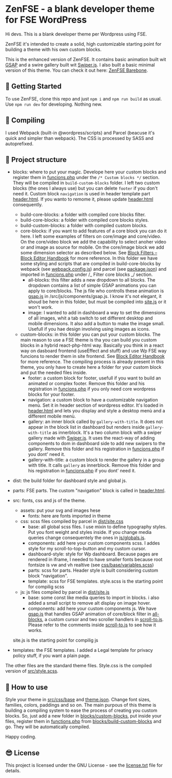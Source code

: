# ZenFSE - a blank developer theme for FSE WordPress

Hi devs. This is a blank developer theme per Wordpress using FSE.

ZenFSE it's intended to create a solid, high customizable starting point for building a theme with his own custom
blocks.

This is the enhanced version of ZenFSE. It contains basic animation built wit [GSAP](https://gsap.com/) and a swire
gallery built wit [Swiper.js](https://swiperjs.com/). I also built a basic minimal version of this theme. You can check
it out here: [ZenFSE Barebone](https://github.com/SilviaMalavasi/zenfse_barebone).

## :rocket: Getting Started

To use ZenFSE, clone this repo and just `npm i` and `npm run build` as usual. Use `npm run dev` for developing. Nothing
new.

## :trolleybus: Compiling

I used Webpack (built-in @wordpress/scripts) and Parcel (beacuse it's quick and simpler than webpack). The CSS is
processed by SASS and autoprefixed.

## :school: Project structure

- blocks: where to put your magic. Develope here your custom blocks and register them in [funcions.php](funcions.php)
  under the `/* Custom blocks */` section. They will be compiled in `build-custom-blocks` folder. I left two custom
  blocks (the ones I always use) but you can delete `footer` if you don't need it. Custom block `navigation` is used in
  header template part [header.html](parts/header.html). If you wanto to remome it, please update
  [header.html](parts/header.html) consequently.

  - build-core-blocks: a folder with compiled core blocks filter.
  - build-core-blocks: a folder with compiled core blocks styles.
  - build-custom-blocks: a folder with compiled custom blocks.
  - core-blocks: if you want to add features of a core block you can do it here. I left some examples of filters on
    core/image and core/video. On the core/video block we add the capability to select anoher video or and image as
    source for mobile. On the core/image block we add some dimension selector as described below. See
    [Block Filters – Block Editor Handbook](https://developer.wordpress.org/block-editor/reference-guides/filters/block-filters/)
    for more reference. In this folder we have some styling and scripts that are compiled in build-core-blocks by
    webpack (see [webpack.config.js](webpack.config.js)) and parcel (see [package.json](package.json)) and imported in
    [funcions.php](funcions.php) under /_ Filter core blocks _/ section.
    - all-blocks: this filter adds a new dropdown to all blocks. The dropdown contains a list of simple GSAP animations
      you can apply to core/blocks. The js file who controlls these animation is [gsap.js](/src/js/components/gsap.js)
      in /src/js/components/gsap.js. I know it's not elegant, it shoud be here in this folder, but must be compiled into
      [site.js](/dist/site.js) or it won't work.
    - image: I wanted to add in dashboard a way to set the dimensions of all images, whit a tab switch to set different
      desktop and mobile dimensions. It also add a button to make the image small. Usefull if you hae design involving
      using images as icons.
  - custom-blocks: in this folder you can put your custom blocks. The main reason to use a FSE theme is tha you can
    build you custom blocks in a hybrid react-php-html way. Basically you think in a react way on dasboard frontend
    (useEffect and stuff) and use Wp FSE way funcions to render them in site frontend. See
    [Block Editor Handbook](https://developer.wordpress.org/block-editor/) for more reference. The compiling process is
    already present in this theme, you only have to create here a folder for your custom block and put the needed files
    inside.
    - footer: a custom block for footer, usefull if you want to build an animated or complex footer. Remove this folder
      and his registration in [funcions.php](funcions.php) if you only need core wordpress blocks for your footer.
    - navigation: a custom block to have a customizable navigation menù. Set it in header section of wordpress editor.
      It's loaded in [header.html](parts/header.html) and lets you display and style a desktop menù and a different
      mobile menù.
    - gallery: an inner block called by `gallery-with-title`. It does not appear in the block list in dashboard but
      renders inside `gallery-with-title` as innerblock. It's a two column block with a swiper gallery made with
      [Swiper.js](https://swiperjs.com/). It uses the react-way of adding components to dom in dashboard side to add new
      swipers to the gallery. Remove this folder and his registration in [funcions.php](funcions.php) if you dont' need
      it.
    - gallery-with-title: a custom block to render the gallery in a group with title. It calls `gallery` as innerblock.
      Remove this folder and his registration in [funcions.php](funcions.php) if you dont' need it.

- dist: the build folder for dashboard style and global js.
- parts: FSE parts. The custom "navigation" block is called in [header.html](header.html).
- src: fonts, css and js of the theme.

  - assets: put your svg and images hese
    - fonts: here are fonts imported in theme
  - css: scss files compiled by parcel in [dist/site.css](dist/site.css)
    - base: all global scss files. I use mixin to define typography styles. Put you font weight and styles inside. If
      you change media queries change consequentely the ones in [js/globals.js](js/globals.js).
    - components: add here your custom components scss. I addes style for my scroll-to-top-button and my custom cursor.
    - dashboard-style: style for Wp dashboard. Because pages are rendered in iframe, I needed to have smaller fonts
      because root fontsize is vw and vh realtive (see [css/base/variables.scss](css/base/variables.scss))
    - parts: scss for parts. Header style is built considering custom block "navigation".
    - template: scss for FSE templates. style.scss is the starting point for compilig scss
  - js: js files compiled by parcel in [dist/site.js](dist/site.js)
    - base: some const like media queries to import in blocks. i also added a small script to remove alt display on
      image hover.
    - components: add here your custom components js. We have [gsap.js](/src/js/components/gsap.js) that handles GSAP
      animation of core/block filter in [all-blocks](blocks/core-blocks/all-blocks), a custom cursor and two scroller
      handlers in [scroll-to.js](/src/js/components/scroll-to.js). Please refer to the comments inside
      [scroll-to.js](/src/js/components/scroll-to.js) to see how it works.

  site.js is the starting point for compilig js

- templates: the FSE templates. I added a Legal template for privacy policy stuff, if you want a plain page.

The other files are the standard theme files. Style.css is the compiled version of [src/style.scss](src/style.scss).

## :partying_face: How to use

Style your theme in [src/css/base](src/css/base) and [theme.json](theme.json). Change font sizes, families, colors,
paddings and so on. The main purpous of this theme is building a compiling system to ease the process of creating you
custom blocks. So, just add a new folder in [blocks/custom-blocks](blocks/custom-blocks), put inside your files,
register them in [functions.php](functions.php) from [blocks/build-custom-blocks](blocks/build-custom-blocks) and go.
They will be automatically compiled.

Happy coding.

## :sunglasses: License

This project is licensed under the GNU License - see the [license.txt](license.txt) file for details.
